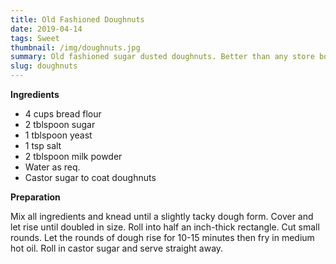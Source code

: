 ```yaml
---
title: Old Fashioned Doughnuts
date: 2019-04-14
tags: Sweet
thumbnail: /img/doughnuts.jpg
summary: Old fashioned sugar dusted doughnuts. Better than any store bought doughnuts.
slug: doughnuts
---
```


__Ingredients__

+ 4 cups bread flour
+ 2 tblspoon sugar
+ 1 tblspoon yeast
+ 1 tsp salt
+ 2 tblspoon milk powder
+ Water as req.
+ Castor sugar to coat doughnuts

__Preparation__

Mix all ingredients and knead until a slightly tacky dough form. Cover and let rise until doubled in size. Roll into half an inch-thick rectangle. Cut small rounds. Let the rounds of dough rise for 10-15 minutes then fry in medium hot oil. Roll in castor sugar and serve straight away.
